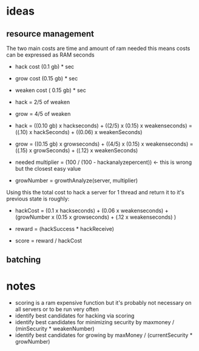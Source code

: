 # ideas
## resource management
The two main costs are time and amount of ram needed this means costs can be expressed as RAM seconds
* hack cost (0.1 gb) * sec
* grow cost (0.15 gb) * sec
* weaken cost ( 0.15 gb) * sec

* hack = 2/5 of weaken
* grow = 4/5 of weaken

* hack = ((0.10 gb) x hackseconds) + ((2/5) x (0.15) x weakenseconds) = ((.10) x hackSeconds) + ((0.06) x weakenSeconds)
* grow = ((0.15 gb) x growseconds) + ((4/5) x (0.15) x weakenseconds) = ((.15) x growSeconds) + ((.12) x weakenSeconds)

* needed multiplier = (100 / (100 - hackanalyzepercent)) <- this is wrong but the closest easy value
* growNumber = growthAnalyze(server, multiplier)  

Using this the total cost to hack a server for 1 thread and return it to it's previous state is roughly:

* hackCost =  (0.1 x hackseconds) + (0.06 x weakenseconds) + (growNumber x (0.15 x growseconds) + (.12 x weakenseconds) )
* reward = (hackSuccess * hackReceive)

* score = reward / hackCost 
## batching




# notes
- scoring is a ram expensive function but it's probably not necessary on all servers or to be run very often
- identify best candidates for hacking via scoring
- identify best candidates for minimizing security by maxmoney / (minSecurity * weakenNumber)
- identify best candidates for growing by maxMoney / (currentSecurity * growNumber)

